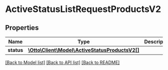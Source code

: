 # ActiveStatusListRequestProductsV2

## Properties
Name | Type | Description | Notes
------------ | ------------- | ------------- | -------------
**status** | [**\Otto\Client\Model\ActiveStatusProductsV2[]**](ActiveStatusProductsV2.md) |  | [optional] 

[[Back to Model list]](../../README.md#documentation-for-models) [[Back to API list]](../../README.md#documentation-for-api-endpoints) [[Back to README]](../../README.md)


